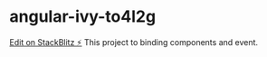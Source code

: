 # angular-ivy-to4l2g

[Edit on StackBlitz ⚡️](https://stackblitz.com/edit/angular-binding)
This project to binding components and event.
